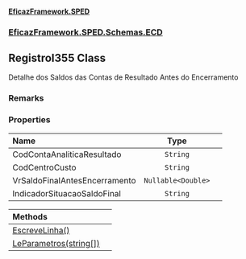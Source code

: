 #### [EficazFramework.SPED](EficazFrameworkSPED.md 'EficazFramework SPED')
### [EficazFramework.SPED.Schemas.ECD](EficazFramework.SPED.Schemas.ECD.md 'EficazFramework.SPED.Schemas.ECD')

## RegistroI355 Class

Detalhe dos Saldos das Contas de Resultado Antes do Encerramento

### Remarks
### Properties

| Name | Type | |
| :--- | :---: | :--- |
| CodContaAnaliticaResultado | `String` |  |
| CodCentroCusto | `String` |  |
| VrSaldoFinalAntesEncerramento | `Nullable<Double>` |  |
| IndicadorSituacaoSaldoFinal | `String` |  |

| Methods | |
| :--- | :--- |
| [EscreveLinha()](EficazFramework.SPED.Schemas.ECD/RegistroI355/EscreveLinha().md 'EficazFramework.SPED.Schemas.ECD.RegistroI355.EscreveLinha()') | |
| [LeParametros(string[])](EficazFramework.SPED.Schemas.ECD/RegistroI355/LeParametros(string[]).md 'EficazFramework.SPED.Schemas.ECD.RegistroI355.LeParametros(string[])') | |
